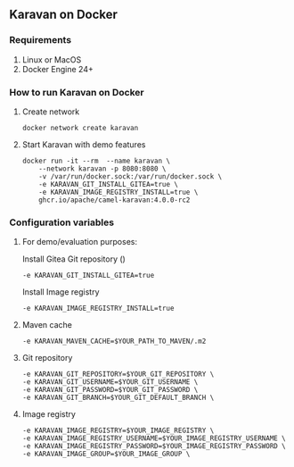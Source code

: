 ## Karavan on Docker

### Requirements
1. Linux or MacOS
2. Docker Engine 24+

### How to run Karavan on Docker
1. Create network
    ```
    docker network create karavan
    ```
2. Start Karavan with demo features
    ```
    docker run -it --rm  --name karavan \ 
        --network karavan -p 8080:8080 \ 
        -v /var/run/docker.sock:/var/run/docker.sock \
        -e KARAVAN_GIT_INSTALL_GITEA=true \
        -e KARAVAN_IMAGE_REGISTRY_INSTALL=true \
        ghcr.io/apache/camel-karavan:4.0.0-rc2
    ```

### Configuration variables
1. For demo/evaluation purposes:

    Install Gitea Git repository ()
    ```
    -e KARAVAN_GIT_INSTALL_GITEA=true
    ```

    Install Image registry
    ```
    -e KARAVAN_IMAGE_REGISTRY_INSTALL=true
    ```

2. Maven cache
    ```
    -e KARAVAN_MAVEN_CACHE=$YOUR_PATH_TO_MAVEN/.m2
    ```

3. Git repository
    ```
    -e KARAVAN_GIT_REPOSITORY=$YOUR_GIT_REPOSITORY \
    -e KARAVAN_GIT_USERNAME=$YOUR_GIT_USERNAME \
    -e KARAVAN_GIT_PASSWORD=$YOUR_GIT_PASSWORD \
    -e KARAVAN_GIT_BRANCH=$YOUR_GIT_DEFAULT_BRANCH \
    ```

4. Image registry
    ```
    -e KARAVAN_IMAGE_REGISTRY=$YOUR_IMAGE_REGISTRY \
    -e KARAVAN_IMAGE_REGISTRY_USERNAME=$YOUR_IMAGE_REGISTRY_USERNAME \
    -e KARAVAN_IMAGE_REGISTRY_PASSWORD=$YOUR_IMAGE_REGISTRY_PASSWORD \
    -e KARAVAN_IMAGE_GROUP=$YOUR_IMAGE_GROUP \
    ```    

